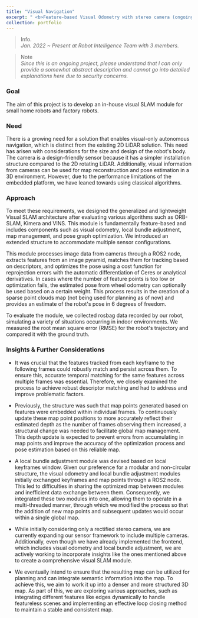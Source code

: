 ```yaml
---
title: "Visual Navigation"
excerpt: " <b>Feature-based Visual Odometry with stereo camera (ongoing)</b>"
collection: portfolio
---
```

<!-- <br/><img src='/images/500x300.png'> -->

> Info.  
  _Jan. 2022 ~ Present at Robot Intelligence Team with 3 members._

> Note  
  _Since this is an ongoing project, please understand that I can only provide a somewhat abstract description and cannot go into detailed explanations here due to security concerns._

### Goal

The aim of this project is to develop an in-house visual SLAM module for small home robots and factory robots.

### Need

There is a growing need for a solution that enables visual-only autonomous navigation, which is distinct from the existing 2D LiDAR solution. This need has arisen with considerations for the size and design of the robot's body. The camera is a design-friendly sensor because it has a simpler installation structure compared to the 2D rotating LiDAR. Additionally, visual information from cameras can be used for map reconstruction and pose estimation in a 3D environment. However, due to the performance limitations of the embedded platform, we have leaned towards using classical algorithms.

### Approach

To meet these requirements, we designed the generalized and lightweight Visual SLAM architecture after evaluating various algorithms such as ORB-SLAM, Kimera and VINS. This module is fundamentally feature-based and includes components such as visual odometry, local bundle adjustment, map management, and pose graph optimization. We introduced an extended structure to accommodate multiple sensor configurations.

This module processes image data from cameras through a ROS2 node, extracts features from an image pyramid, matches them for tracking based on descriptors, and optimizes the pose using a cost function for reprojection errors with the automatic differentiation of Ceres or analytical derivatives. In cases where the number of feature points is too low or optimization fails, the estimated pose from wheel odometry can optionally be used based on a certain weight. This process results in the creation of a sparse point clouds map (not being used for planning as of now) and provides an estimate of the robot's pose in 6 degrees of freedom.

To evaluate the module, we collected rosbag data recorded by our robot, simulating a variety of situations occurring in indoor environments. We measured the root mean square error (RMSE) for the robot's trajectory and compared it with the ground truth.

### Insights & Further Considerations

* It was crucial that the features tracked from each keyframe to the following frames could robustly match and persist across them. To ensure this, accurate temporal matching for the same features across multiple frames was essential. Therefore, we closely examined the process to achieve robust descriptor matching and had to address and improve problematic factors.

* Previously, the structure was such that map points generated based on features were embedded within individual frames. To continuously update these map point positions to more accurately reflect their estimated depth as the number of frames observing them increased, a structural change was needed to facilitate global map management. This depth update is expected to prevent errors from accumulating in map points and improve the accuracy of the optimization process and pose estimation based on this reliable map.

* A local bundle adjustment module was devised based on local keyframes window. Given our preference for a modular and non-circular structure, the visual odometry and local bundle adjustment modules initially exchanged keyframes and map points through a ROS2 node. This led to difficulties in sharing the optimized map between modules and inefficient data exchange between them. Consequently, we integrated these two modules into one, allowing them to operate in a multi-threaded manner, through which we modified the process so that the addition of new map points and subsequent updates would occur within a single global map.

* While initially considering only a rectified stereo camera, we are currently expanding our sensor framework to include multiple cameras. Additionally, even though we have already implemented the frontend, which includes visual odometry and local bundle adjustment, we are actively working to incorporate insights like the ones mentioned above to create a comprehensive visual SLAM module.

* We eventually intend to ensure that the resulting map can be utilized for planning and can integrate semantic information into the map. To achieve this, we aim to work it up into a denser and more structured 3D map. As part of this, we are exploring various approaches, such as integrating different features like edges dynamically to handle featureless scenes and implementing an effective loop closing method to maintain a stable and consistent map.
